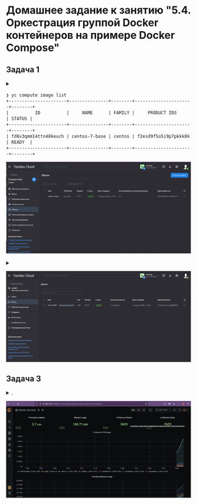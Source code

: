 # Домашнее задание к занятию "5.4. Оркестрация группой Docker контейнеров на примере Docker Compose"
## Задача 1

<details>
<summary> </summary>

> Создать собственный образ операционной системы с помощью Packer.
>
> Для получения зачета, вам необходимо предоставить:
> - Скриншот страницы, как на слайде из презентации (слайд 37).

</details>

```shell
❯ yc compute image list
+----------------------+---------------+--------+----------------------+--------+
|          ID          |     NAME      | FAMILY |     PRODUCT IDS      | STATUS |
+----------------------+---------------+--------+----------------------+--------+
| fd8v3qmm14ttn48keuch | centos-7-base | centos | f2esd9f5o5i9p7pkkk8k | READY  |
+----------------------+---------------+--------+----------------------+--------+

```

![Скриншот Yandex облака с образом, созданных через Packer](img/1-packer_yandex.png)


<details>
<summary> </summary>

> Создать вашу первую виртуальную машину в Яндекс.Облаке.
>
> Для получения зачета, вам необходимо предоставить:
> - Скриншот страницы свойств созданной ВМ, как на примере

</details>


![Параметры виртуальной машины в Яндекс Облаке](img/2-yandex_vm_settings.png)

## Задача 3

<details>
<summary>.</summary>

> Создать ваш первый готовый к боевой эксплуатации компонент мониторинга, состоящий из стека микросервисов.
>
> Для получения зачета, вам необходимо предоставить:
> - Скриншот работающего веб-интерфейса Grafana с текущими метриками

</details>

![Скриншот с Grafana, запущенной в Докере на виртуальной машине в Яндекс Облаке](img/3-grafana.png)


